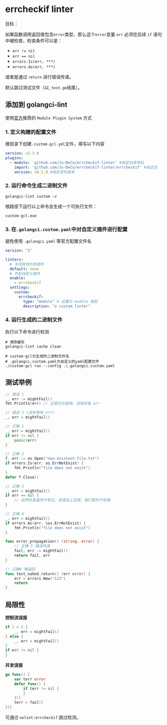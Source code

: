 # errcheckif linter

目标：

如果函数调用返回值包含`error`类型，那么这个`error`变量 `err` 必须在后续 `if` 语句中被检查，检查条件可以是：
* `err != nil`
* `err == nil`
* `errors.Is(err, ***)`
* `errors.As(err, ***)`

或者是通过 `return` 进行错误传递。

默认跳过测试文件（以`_test.go`结尾）。

## 添加到 golangci-lint

使用[官方](https://golangci-lint.run/plugins/module-plugins/#the-automatic-way)推荐的 `Module Plugin System` 方式


### 1. **定义构建的配置文件**

根目录下创建`.custom-gcl.yml`文件，填写以下内容

``` yaml
version: v2.3.0
plugins:
  - module: 'github.com/Ju-DeCo/errcheckif-linter' #指定仓库地址
    import: 'github.com/Ju-DeCo/errcheckif-linter/errcheckif' #指定包
    version: v0.1.9 #指定发布版本
```

### 2. **运行命令生成二进制文件**

``` 
golangci-lint custom -v
```
根路径下运行以上命令会生成一个可执行文件：

`custom-gcl.exe`

### 3. **在`.golangci.custom.yaml`中对自定义插件进行配置**

避免使用 `.golangci.yaml` 等官方配置文件名
``` yaml
version: "2"

linters:
  # 关闭其他所有插件
  default: none
  # 开启自定义插件
  enable:
    - errcheckif
  settings:
    custom:
      errcheckif:
        type: "module" # 设置为 module 类型
        description: "a custom linter"
```

### 4. **运行生成的二进制文件**

执行以下命令进行检测

```
# 清除缓存
golangci-lint cache clean

# custom-gcl为生成的二进制文件名
# .golangci.custom.yaml为自定义的yaml配置文件
./custom-gcl run --config .\.golangci.custom.yaml
```

## 测试举例
``` go
// 错误 1
_, err := mightFail()
fmt.Println(err) // 这里仅仅使用，没有检查 err

// 错误 2 (没有使用 err)
_, err = mightFail()

// 正确 1
_, err = mightFail()
if err != nil {
    panic(err)
}

// 正确 2
f, err := os.Open("non-existent-file.txt")
if errors.Is(err, os.ErrNotExist) {
    fmt.Println("file does not exist")
}
defer f.Close()

// 正确 3
_, err = mightFail()
if err == nil {
    // 这种检查虽然不常见，但语法上没错，我们暂时不处理
}

// 正确 4
_, err = mightFail()
if errors.As(err, &os.ErrNotExist) {
    fmt.Println("file does not exist")
}

func error_propagation() (string, error) {
    // 正确 5 错误传递
    fail, err := mightFail()
    return fail, err
}

// 正确6 裸返回
func test_naked_return() (err error) {
    err = errors.New("123")
    return
}
```


## 局限性

**控制流误报**
``` go
if 1 < 2 {
    _, err = mightFail()
} else {
    _, err = mightFail()
}
if err != nil {
}

```

**并发误报**
``` go
go func() {
    var terr error
    defer func() {
        if terr != nil {
        }
    }()
    terr = fail()
}()
```

可通过 `nolint:errcheckif` 跳过检测。